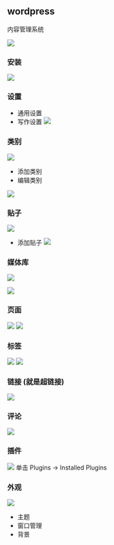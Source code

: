 ## wordpress
内容管理系统

![](images/2022-11-15-12-44-51.png)

### 安装
![](images/2022-11-15-12-46-32.png)

### 设置
- 通用设置
- 写作设置
![](images/2022-11-15-12-48-55.png)

### 类别
![](images/2022-11-15-12-50-36.png)
- 添加类别
- 编辑类别

![](images/2022-11-15-13-01-40.png)

### 贴子

![](images/2022-11-15-13-04-42.png)
- 添加贴子
![](images/2022-11-15-13-02-32.png)

### 媒体库
![](images/2022-11-15-13-08-27.png)

![](images/2022-11-15-13-08-49.png)


### 页面
![](images/2022-11-15-13-09-41.png)
![](images/2022-11-15-13-09-16.png)

### 标签
![](images/2022-11-15-13-14-18.png)
![](images/2022-11-15-13-13-38.png)

### 链接 (就是超链接)

![](images/2022-11-15-13-16-00.png)

### 评论
![](images/2022-11-15-13-17-17.png)


### 插件
![](images/2022-11-15-13-18-31.png)
单击 Plugins → Installed Plugins

### 外观

![](images/2022-11-15-13-20-03.png)
- 主题
- 窗口管理
- 背景